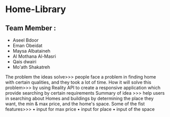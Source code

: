 # Home-Library
## **Team Member** :
- Aseel Bdoor
- Eman Obeidat
- Maysa Albataineh
- Al Mothana Al-Masri
- Qais dwairi
- Mo'ath Shakatreh

The problem the ideas solve>>>
people face a problem in finding home with certain qualities, and they took a lot of time.
How it will solve this problem>>>
by using Reality API to create a responsive application which provide searching by certain requirements
Summary of idea >>>
help users in searching about Homes and buildings by determining the place they want, the min & max price, and the home's space.
Some of the fist features>>>
•	input for max price
•	input for place
•	input of the space
